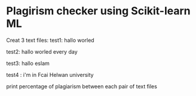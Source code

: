 # Plagirism checker using Scikit-learn ML
Creat 3 text files:
test1: hallo worled

test2: hallo worled every day

test3: hallo eslam

test4 : i'm in Fcai Helwan university

print percentage of plagiarism between each pair of text files
